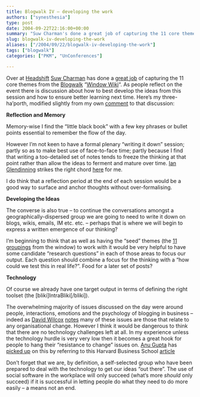 ```yaml
---
title: Blogwalk IV – developing the work
authors: ["synesthesia"]
type: post
date: 2004-09-22T22:16:00+00:00
summary: "Suw Charman's done a great job of capturing the 11 core themes from the Blogwalk 'Window Wiki'. As people reflect on the event there is discussion about how to best develop the ideas from this session and how to ensure better learning next time."
slug: blogwalk-iv-developing-the-work 
aliases: ["/2004/09/22/blogwalk-iv-developing-the-work"]
tags: ["blogwalk"]
categories: ["PKM", "UnConferences"]

---
```

Over at [Headshift][1] [Suw Charman][2] has done a [great job][3] of capturing the 11 core themes from the [Blogwalk][4] &#8220;[Window Wiki][5]&#8220;. As people reflect on the event there is discussion about how to best develop the ideas from this session and how to ensure better learning next time. Here&#8217;s my three-ha&#8217;porth, modified slightly from my own [comment][6] to that discussion:

**Reflection and Memory**

Memory-wise I find the &#8220;little black book&#8221; with a few key phrases or bullet points essential to remember the flow of the day.

However I&#8217;m not keen to have a formal plenary &#8220;writing it down&#8221; session; partly so as to make best use of face-to-face time; partly because I find that writing a too-detailed set of notes tends to freeze the thinking at that point rather than allow the ideas to ferment and mature over time. [Ian Glendinning][7] strikes the right chord [here][8] for me.

I do think that a reflection period at the end of each session would be a good way to surface and anchor thoughts without over-formalising.

**Developing the Ideas**

The converse is also true &#8211; to continue the conversations amongst a geographically-dispersed group we are going to need to write it down on blogs, wikis, emails, IM etc. etc. &#8211; perhaps that is where we will begin to express a written emergence of our thinking?

I&#8217;m beginning to think that as well as having the &#8220;seed&#8221; themes (the [11 groupings][9] from the window) to work with it would be very helpful to have some candidate &#8220;research questions&#8221; in each of those areas to focus our output. Each question should combine a focus for the thinking with a &#8220;how could we test this in real life?&#8221;. Food for a later set of posts?

**Technology**

Of course we already have one target output in terms of defining the right toolset (the [bliki]IntraBliki[/bliki]).

The overwhelming majority of issues discussed on the day were around people, interactions, emotions and the psychology of blogging in business &#8211; indeed as [David Wilcox][10] [notes][11] many of these issues are those that relate to any organisational change. However I think it would be dangerous to think that there are no technology challenges left at all. In my experience unless the technology hurdle is very very low then it becomes a great hook for people to hang their &#8220;resistance to change&#8221; issues on. [Anu Gupta][12] has [picked up][13] on this by referring to this Harvard Business School [article][14]

Don&#8217;t forget that we are, by definition, a self-selected group who have been prepared to deal with the technology to get our ideas &#8220;out there&#8221;. The use of social software in the workplace will only succeed (what&#8217;s more _should_ only succeed) if it is successful in letting people do what they need to do more easily &#8211; a means not an end.

 [1]: https://headshift.com/moments.cfm
 [2]: https://chocnvodka.blogware.com/blog
 [3]: https://headshift.com/archives/002150.cfm
 [4]: https://www.synesthesia.co.uk/blog/archives/2004/09/18/blogwalk-iv/
 [5]: https://headshift.com/archives/002152.cfm
 [6]: https://purpleslurple.net/ps.php?theurl=https://headshift.com/archives/002150.cfm#purp269
 [7]: https://www.psybertron.org/
 [8]: https://purpleslurple.net/ps.php?theurl=https://headshift.com/archives/002150.cfm#purp230
 [9]: https://purpleslurple.net/ps.php?theurl=https://headshift.com/archives/002150.cfm#purp156
 [10]: https://partnerships.typepad.com/civic/
 [11]: https://partnerships.typepad.com/civic/2004/09/window_wiki_the.html
 [12]: https://www.scalefree.info/
 [13]: https://www.scalefree.info/2004/09/4_ways_to_pick_.html
 [14]: https://hbswk.hbs.edu/item.jhtml?id=4378&t=strategy "How to pick a winning product"
